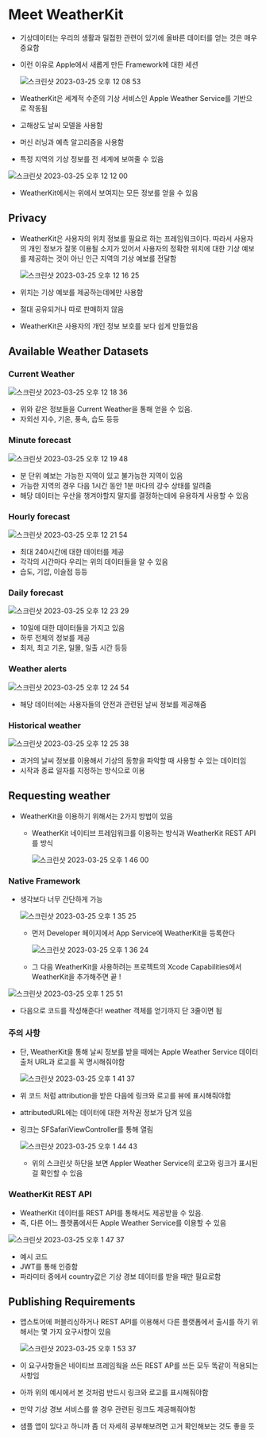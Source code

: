 # Meet WeatherKit

- 기상데이터는 우리의 생활과 밀접한 관련이 있기에 올바른 데이터를 얻는 것은 매우 중요함
- 이런 이유로 Apple에서 새롭게 만든 Framework에 대한 세션
    
    ![스크린샷 2023-03-25 오후 12 08 53](https://user-images.githubusercontent.com/87598209/229332620-d5305d29-044c-4735-a973-bce42c76ef1f.png)

- WeatherKit은 세계적 수준의 기상 서비스인 Apple Weather Service를 기반으로 작동됨
- 고해상도 날씨 모델을 사용함
- 머신 러닝과 예측 알고리즘을 사용함
- 특정 지역의 기상 정보를 전 세계에 보여줄 수 있음

![스크린샷 2023-03-25 오후 12 12 00](https://user-images.githubusercontent.com/87598209/229332622-70d8499e-2aef-4943-83fd-dabdc6fcee4e.png)

- WeatherKit에서는 위에서 보여지는 모든 정보를 얻을 수 있음

## Privacy

- WeatherKit은 사용자의 위치 정보를 필요로 하는 프레임워크이다. 따라서 사용자의 개인 정보가 잘못 이용될 소지가 있어서 사용자의 정확한 위치에 대한 기상 예보를 제공하는 것이 아닌 인근 지역의 기상 예보를 전달함
    
    ![스크린샷 2023-03-25 오후 12 16 25](https://user-images.githubusercontent.com/87598209/229332624-53d15ecc-b588-4d50-9d23-caea6506ffd4.png)

- 위치는 기상 예보를 제공하는데에만 사용함
- 절대 공유되거나 따로 판매하지 않음
- WeatherKit은 사용자의 개인 정보 보호를 보다 쉽게 만들었음

## Available Weather Datasets

### Current Weather

![스크린샷 2023-03-25 오후 12 18 36](https://user-images.githubusercontent.com/87598209/229332630-648b8e01-949a-45d6-90c4-0bcea98ef393.png)

- 위와 같은 정보들을 Current Weather을 통해 얻을 수 있음.
- 자외선 지수, 기온, 풍속, 습도 등등

### Minute forecast

![스크린샷 2023-03-25 오후 12 19 48](https://user-images.githubusercontent.com/87598209/229332634-07cd964c-7aef-4f6e-b372-88b3817e28cb.png)

- 분 단위 예보는 가능한 지역이 있고 불가능한 지역이 있음
- 가능한 지역의 경우 다음 1시간 동안 1분 마다의 강수 상태를 알려줌
- 해당 데이터는 우산을 챙겨야할지 말지를 결정하는데에 유용하게 사용할 수 있음

### Hourly forecast

![스크린샷 2023-03-25 오후 12 21 54](https://user-images.githubusercontent.com/87598209/229332638-fafc5d80-5fdb-4f96-ac63-edf5bec16796.png)

- 최대 240시간에 대한 데이터를 제공
- 각각의 시간마다 우리는 위의 데이터들을 알 수 있음
- 습도, 기압, 이슬점 등등

### Daily forecast

![스크린샷 2023-03-25 오후 12 23 29](https://user-images.githubusercontent.com/87598209/229332639-2959a20e-36df-40ab-8d8c-a2728fe038e3.png)

- 10일에 대한 데이터들을 가지고 있음
- 하루 전체의 정보를 제공
- 최저, 최고 기온, 일몰, 일출 시간 등등

### Weather alerts

![스크린샷 2023-03-25 오후 12 24 54](https://user-images.githubusercontent.com/87598209/229332641-48a14fc4-aa37-41b5-ac82-7813f28a6653.png)

- 해당 데이터에는 사용자들의 안전과 관련된 날씨 정보를 제공해줌

### Historical weather

![스크린샷 2023-03-25 오후 12 25 38](https://user-images.githubusercontent.com/87598209/229332644-681e7b5c-d042-4b57-a29a-3ed74a1da6db.png)

- 과거의 날씨 정보를 이용해서 기상의 동향을 파악할 때 사용할 수 있는 데이터임
- 시작과 종료 일자를 지정하는 방식으로 이용

## Requesting weather

- WeatherKit을 이용하기 위해서는 2가지 방법이 있음
    - WeatherKit 네이티브 프레임워크를 이용하는 방식과 WeatherKit REST API를 방식
        
        ![스크린샷 2023-03-25 오후 1 46 00](https://user-images.githubusercontent.com/87598209/229332647-bfc830f6-98c3-4fae-87b4-ac9e84eb8e87.png)


### Native Framework

- 생각보다 너무 간단하게 가능
    
    ![스크린샷 2023-03-25 오후 1 35 25](https://user-images.githubusercontent.com/87598209/229332648-879402ca-bf38-4817-baad-82032a32d3a4.png)

    - 먼저 Developer 페이지에서 App Service에 WeatherKit을 등록한다
        
        ![스크린샷 2023-03-25 오후 1 36 24](https://user-images.githubusercontent.com/87598209/229332653-4f0625ea-fe2a-4e94-86ca-5aa41c93b1a8.png)

    - 그 다음 WeatherKit을 사용하려는 프로젝트의 Xcode Capabilities에서 WeatherKit을 추가해주면 끝 !

![스크린샷 2023-03-25 오후 1 25 51](https://user-images.githubusercontent.com/87598209/229332658-db1305ff-1d99-4934-9513-9265251c3b70.png)

- 다음으로 코드를 작성해준다! weather 객체를 얻기까지 단 3줄이면 됨

### 주의 사항

- 단, WeatherKit을 통해 날씨 정보를 받을 때에는 Apple Weather Service 데이터 출처 URL과 로고를 꼭 명시해줘야함
    
    ![스크린샷 2023-03-25 오후 1 41 37](https://user-images.githubusercontent.com/87598209/229332663-61b1ed9a-0bc8-4001-8094-1fc3dad98d0f.png)

- 위 코드 처럼 attribution을 받은 다음에 링크와 로고를 뷰에 표시해줘야함
- attributedURL에는 데이터에 대한 저작권 정보가 담겨 있음
- 링크는 SFSafariViewController를 통해 열림
    
    ![스크린샷 2023-03-25 오후 1 44 43](https://user-images.githubusercontent.com/87598209/229332668-a0f8df6a-bbd6-4448-937b-7fb3ae5aa9f5.png)

    - 위의 스크린샷 하단을 보면 Appler Weather Service의 로고와 링크가 표시된 걸 확인할 수 있음

### WeatherKit REST API

- WeatherKit 데이터를 REST API를 통해서도 제공받을 수 있음.
- 즉, 다른 어느 플랫폼에서든 Apple Weather Service를 이용할 수 있음

![스크린샷 2023-03-25 오후 1 47 37](https://user-images.githubusercontent.com/87598209/229332671-95df6611-b2ec-4e54-9fbf-77dd9b658a1e.png)

- 예시 코드
- JWT를 통해 인증함
- 파라미터 중에서 country값은 기상 경보 데이터를 받을 때만 필요로함

## Publishing Requirements

- 앱스토어에 퍼블리싱하거나 REST API를 이용해서 다른 플랫폼에서 출시를 하기 위해서는 몇 가지 요구사항이 있음
    
    ![스크린샷 2023-03-25 오후 1 53 37](https://user-images.githubusercontent.com/87598209/229332673-4eb14249-c405-4156-9ea7-ed917981d04c.png)

- 이 요구사항들은 네이티브 프레임웍을 쓰든 REST AP를 쓰든 모두 똑같이 적용되는 사항임
- 아까 위의 예시에서 본 것처럼 반드시 링크와 로고를 표시해줘야함
- 만약 기상 경보 서비스를 쓸 경우 관련된 링크도 제공해줘야함

- 샘플 앱이 있다고 하니까 좀 더 자세히 공부해보려면 고거 확인해보는 것도 좋을 듯
